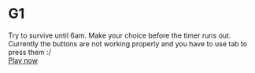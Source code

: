 # G1
Try to survive until 6am. Make your choice before the timer runs out.<br>
Currently the buttons are not working properly and you have to use tab to press them :/ <br>
[Play now](https://michelepeixoto.github.io/game-one/)

